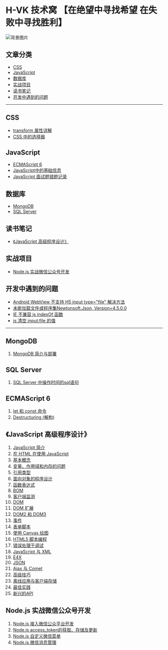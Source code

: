 
# H-VK 技术窝 【在绝望中寻找希望  在失败中寻找胜利】

![背景图片](https://github.com/SilenceHVK/Articles/raw/master/assets/images/bgImages/bg2.jpg)

## 文章分类
- [CSS](#user-content-css)
- [JavaScript](#user-content-javascript)
- [数据库](#user-content-数据库)
- [实战项目](#user-content-实战项目)
- [读书笔记](#user-content-读书笔记)
- [开发中遇到的问题](#user-content-开发中遇到的问题)
---
## CSS
- [transform 属性详解](https://github.com/SilenceHVK/Articles/issues/10)
- [CSS 中的选择器](https://github.com/SilenceHVK/Articles/issues/19)

## JavaScript
- [ECMAScript 6](#ecmascript-6)
- [JavaScript中的基础信息](https://github.com/SilenceHVK/Articles/issues/16)
- [JavaScript 面试题错题记录](https://github.com/SilenceHVK/Articles/issues/18)

## 数据库
- [MongoDB](#mongodb)
- [SQL Server](#sql-server)

## 读书笔记
- [《JavaScript 高级程序设计》](#javascript-高级程序设计)

## 实战项目
- [Node.js 实战微信公众号开发](#nodejs-实战微信公众号开发)

## 开发中遇到的问题
- [Android WebView 不支持 H5 input type="file" 解决方法](https://github.com/SilenceHVK/Articles/issues/11)
- [未能加载文件或程序集Newtonsoft.Json, Version=4.5.0.0](https://github.com/SilenceHVK/Articles/issues/12)
- [IE 不兼容 js indexOf 函数](https://github.com/SilenceHVK/Articles/issues/13)
- [js 清空 input:file 的值](https://github.com/SilenceHVK/Articles/issues/14)
---

## MongoDB
1. [MongoDB 简介与部署](https://github.com/SilenceHVK/Articles/issues/3)

## SQL Server
1. [SQL Server 中操作时间的sql语句](https://github.com/SilenceHVK/Articles/issues/17)

## ECMAScript 6
1. [let 和 const 命令](https://github.com/SilenceHVK/Articles/issues/1)
2. [Destructuring (解构)](https://github.com/SilenceHVK/Articles/issues/2)

## 《JavaScript 高级程序设计》
1. [JavaScript 简介](https://github.com/SilenceHVK/Articles/issues/8)
2. [在 HTML 在使用 JavaScript](https://github.com/SilenceHVK/Articles/issues/9)
3. [基本概念](https://github.com/SilenceHVK/Articles/issues/15)
4. [变量、作用域和内存的问题]()
5. [引用类型]()
6. [面向对象的程序设计]()
7. [函数表达式]()
8. [BOM]()
9. [客户端监测]()
10. [DOM]()
11. [DOM 扩展]()
12. [DOM2 和 DOM3]()
13. [事件]()
14. [表单脚本]()
15. [使用 Canvas 绘图]()
16. [HTML5 脚本编程]()
17. [错误处理于调试]()
18. [JavaScript 与 XML]()
19. [E4X]()
20. [JSON]()
21. [Ajax 与 Comet]()
22. [高级技巧]()
23. [离线应用与客户端存储]()
24. [最佳实践]()
25. [新兴的API]()

## Node.js 实战微信公众号开发
1. [Node.js 接入微信公众平台开发](https://github.com/SilenceHVK/Articles/issues/4)
2. [Node.js access_token的获取、存储及更新](https://github.com/SilenceHVK/Articles/issues/5)
3. [Node.js 自定义微信菜单](https://github.com/SilenceHVK/Articles/issues/6)
4. [Node.js 微信消息管理](https://github.com/SilenceHVK/Articles/issues/7)


